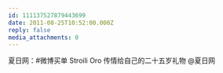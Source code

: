 ```yaml
---
id: 111137527879443699
date: 2011-08-25T10:52:00.000Z
reply: false
media_attachments: 0
---
```


夏日网：#微博买单 Stroili Oro 传情给自己的二十五岁礼物 @夏日网 ​​​​

